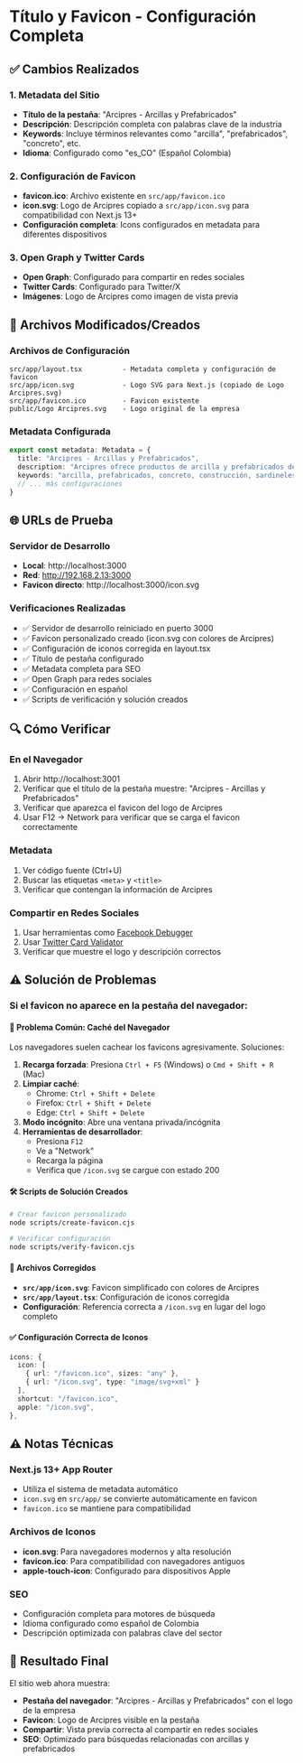 # Título y Favicon - Configuración Completa

## ✅ Cambios Realizados

### 1. Metadata del Sitio
- **Título de la pestaña**: "Arcipres - Arcillas y Prefabricados"
- **Descripción**: Descripción completa con palabras clave de la industria
- **Keywords**: Incluye términos relevantes como "arcilla", "prefabricados", "concreto", etc.
- **Idioma**: Configurado como "es_CO" (Español Colombia)

### 2. Configuración de Favicon
- **favicon.ico**: Archivo existente en `src/app/favicon.ico`
- **icon.svg**: Logo de Arcipres copiado a `src/app/icon.svg` para compatibilidad con Next.js 13+
- **Configuración completa**: Icons configurados en metadata para diferentes dispositivos

### 3. Open Graph y Twitter Cards
- **Open Graph**: Configurado para compartir en redes sociales
- **Twitter Cards**: Configurado para Twitter/X
- **Imágenes**: Logo de Arcipres como imagen de vista previa

## 📁 Archivos Modificados/Creados

### Archivos de Configuración
```
src/app/layout.tsx          - Metadata completa y configuración de favicon
src/app/icon.svg            - Logo SVG para Next.js (copiado de Logo Arcipres.svg)
src/app/favicon.ico         - Favicon existente
public/Logo Arcipres.svg    - Logo original de la empresa
```

### Metadata Configurada
```typescript
export const metadata: Metadata = {
  title: "Arcipres - Arcillas y Prefabricados",
  description: "Arcipres ofrece productos de arcilla y prefabricados de concreto de la más alta calidad para sus proyectos de construcción. Sardineles, bordillos, bloques, ladrillos y mobiliario urbano.",
  keywords: "arcilla, prefabricados, concreto, construcción, sardineles, bordillos, bloques, ladrillos, mobiliario urbano, Colombia",
  // ... más configuraciones
}
```

## 🌐 URLs de Prueba

### Servidor de Desarrollo
- **Local**: http://localhost:3000
- **Red**: http://192.168.2.13:3000
- **Favicon directo**: http://localhost:3000/icon.svg

### Verificaciones Realizadas
- ✅ Servidor de desarrollo reiniciado en puerto 3000
- ✅ Favicon personalizado creado (icon.svg con colores de Arcipres)
- ✅ Configuración de iconos corregida en layout.tsx
- ✅ Título de pestaña configurado
- ✅ Metadata completa para SEO
- ✅ Open Graph para redes sociales
- ✅ Configuración en español
- ✅ Scripts de verificación y solución creados

## 🔍 Cómo Verificar

### En el Navegador
1. Abrir http://localhost:3001
2. Verificar que el título de la pestaña muestre: "Arcipres - Arcillas y Prefabricados"
3. Verificar que aparezca el favicon del logo de Arcipres
4. Usar F12 → Network para verificar que se carga el favicon correctamente

### Metadata
1. Ver código fuente (Ctrl+U)
2. Buscar las etiquetas `<meta>` y `<title>`
3. Verificar que contengan la información de Arcipres

### Compartir en Redes Sociales
1. Usar herramientas como [Facebook Debugger](https://developers.facebook.com/tools/debug/)
2. Usar [Twitter Card Validator](https://cards-dev.twitter.com/validator)
3. Verificar que muestre el logo y descripción correctos

## ⚠️ Solución de Problemas

### Si el favicon no aparece en la pestaña del navegador:

#### 🔧 Problema Común: Caché del Navegador
Los navegadores suelen cachear los favicons agresivamente. Soluciones:

1. **Recarga forzada**: Presiona `Ctrl + F5` (Windows) o `Cmd + Shift + R` (Mac)
2. **Limpiar caché**: 
   - Chrome: `Ctrl + Shift + Delete`
   - Firefox: `Ctrl + Shift + Delete`
   - Edge: `Ctrl + Shift + Delete`
3. **Modo incógnito**: Abre una ventana privada/incógnita
4. **Herramientas de desarrollador**: 
   - Presiona `F12`
   - Ve a "Network" 
   - Recarga la página
   - Verifica que `/icon.svg` se cargue con estado 200

#### 🛠️ Scripts de Solución Creados
```bash
# Crear favicon personalizado
node scripts/create-favicon.cjs

# Verificar configuración
node scripts/verify-favicon.cjs
```

#### 📁 Archivos Corregidos
- **`src/app/icon.svg`**: Favicon simplificado con colores de Arcipres
- **`src/app/layout.tsx`**: Configuración de iconos corregida
- **Configuración**: Referencia correcta a `/icon.svg` en lugar del logo completo

#### ✅ Configuración Correcta de Iconos
```typescript
icons: {
  icon: [
    { url: "/favicon.ico", sizes: "any" },
    { url: "/icon.svg", type: "image/svg+xml" }
  ],
  shortcut: "/favicon.ico",
  apple: "/icon.svg",
},
```

## ⚠️ Notas Técnicas

### Next.js 13+ App Router
- Utiliza el sistema de metadata automático
- `icon.svg` en `src/app/` se convierte automáticamente en favicon
- `favicon.ico` se mantiene para compatibilidad

### Archivos de Iconos
- **icon.svg**: Para navegadores modernos y alta resolución
- **favicon.ico**: Para compatibilidad con navegadores antiguos
- **apple-touch-icon**: Configurado para dispositivos Apple

### SEO
- Configuración completa para motores de búsqueda
- Idioma configurado como español de Colombia
- Descripción optimizada con palabras clave del sector

## 🎯 Resultado Final

El sitio web ahora muestra:
- **Pestaña del navegador**: "Arcipres - Arcillas y Prefabricados" con el logo de la empresa
- **Favicon**: Logo de Arcipres visible en la pestaña
- **Compartir**: Vista previa correcta al compartir en redes sociales
- **SEO**: Optimizado para búsquedas relacionadas con arcillas y prefabricados
